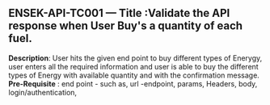 ## ENSEK-API-TC001 — Title :Validate the API response when User Buy's a quantity of each fuel.
**Description**:  User hits the given end point to buy different types of Enerygy, user enters all the required information and user is able to buy the different types of Energy with available quantity and with the confirmation message.
**Pre-Requisite** : end point - such as, url -endpoint, params, Headers, body, login/authentication, 
